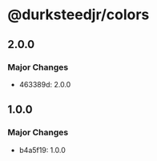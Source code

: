 # @durksteedjr/colors

## 2.0.0

### Major Changes

- 463389d: 2.0.0

## 1.0.0

### Major Changes

- b4a5f19: 1.0.0
